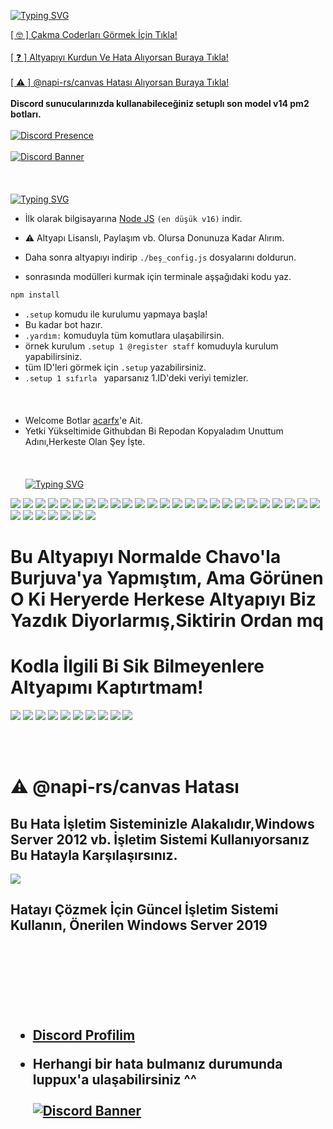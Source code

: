 [![Typing SVG](https://readme-typing-svg.herokuapp.com?font=Delicious+Handrawn&size=60&pause=1000&color=00F743&repeat=false&width=800&height=100&lines=Discord+V14+PM2+Bots+%23By+Be%C5%9F)](#)

<a href="#zort">[ 🤓 ] Çakma Coderları Görmek İçin Tıkla!</a>
<br> </br>
<a href="https://discord.gg/zSPzyGhtyP">[ ❓ ] Altyapıyı Kurdun Ve Hata Alıyorsan Buraya Tıkla!</a>
<br> </br>
<a href="#napirs">[ ⚠️ ] @napi-rs/canvas Hatası Alıyorsan Buraya Tıkla!</a>
<br> </br>
**Discord sunucularınızda kullanabileceğiniz setuplı son model v14 pm2 botları.**
<br> </br>
[![Discord Presence](https://lanyard-profile-readme.vercel.app/api/928259219038302258?theme=dark&hideDiscrim=false&hideBadges=false&bg=000000&borderRadius=35px&idleMessage=İletişim%20İçin%20Tıkla)](https://discord.com/users/928259219038302258)
<br> </br>
[![Discord Banner](https://api.weblutions.com/discord/invite/luppux/)](https://discord.gg/luppux)
<br> </br>
<br> </br>
[![Typing SVG](https://readme-typing-svg.herokuapp.com?font=Delicious+Handrawn&size=30&pause=1000&color=F70909&repeat=false&width=435&lines=%E2%9D%93+Kurulum+)](https://git.io/typing-svg)

- İlk olarak bilgisayarına [Node JS](https://nodejs.org/en/) `(en düşük v16)` indir.

- ⚠️ Altyapı Lisanslı, Paylaşım vb. Olursa Donunuza Kadar Alırım.
- Daha sonra altyapıyı indirip `./beş_config.js` dosyalarını doldurun.
- sonrasında modülleri kurmak için terminale aşşağıdaki kodu yaz.

```diff
npm install
```
- `.setup` komudu ile kurulumu yapmaya başla!
- Bu kadar bot hazır.
- `.yardım:` komuduyla tüm komutlara ulaşabilirsin.
- örnek kurulum `.setup 1 @register staff` komuduyla kurulum yapabilirsiniz.
- tüm ID'leri görmek için `.setup` yazabilirsiniz.
- `.setup 1 sıfırla ` yaparsanız 1.ID'deki veriyi temizler.
<br> </br>
<br> </br>
- Welcome Botlar [acarfx](https://github.com/acarfx)'e Ait.
- Yetki Yükseltimide Githubdan Bi Repodan Kopyaladım Unuttum Adını,Herkeste Olan Şey İşte.
<br> </br>
<br> </br>
[![Typing SVG](https://readme-typing-svg.herokuapp.com?font=Delicious+Handrawn&size=30&pause=1000&color=F700E5&repeat=false&width=435&lines=%F0%9F%96%BC%EF%B8%8F+G%C3%B6rseller)](#)

<img  src="https://cdn.discordapp.com/attachments/950167988127006821/1090923072644722739/2023-03-30_11-49-54.png">
<img  src="https://cdn.discordapp.com/attachments/950167988127006821/1090923072153989140/2023-03-30_11-50-50.png">
<img  src="https://cdn.discordapp.com/attachments/950167988127006821/1090923070660808704/2023-03-30_11-52-39.png">
<img  src="https://cdn.discordapp.com/attachments/950167988127006821/1090923072430800956/2023-03-30_11-50-09.png">
<img  src="https://cdn.discordapp.com/attachments/950167988127006821/1090923070388187137/2023-03-30_11-53-32.png">
<img  src="https://cdn.discordapp.com/attachments/950167988127006821/1111019623370993684/2023-05-24_22-52-44.png">
<img  src="https://cdn.discordapp.com/attachments/950167988127006821/1111019623085776916/2023-05-24_22-53-00.png">
<img  src="https://cdn.discordapp.com/attachments/950167988127006821/1111019622808948898/2023-05-24_22-53-25.png">
<img  src="https://cdn.discordapp.com/attachments/950167988127006821/1111019622574076084/2023-05-24_22-54-15.png">
<img  src="https://cdn.discordapp.com/attachments/950167988127006821/1111019603276087406/2023-05-24_22-49-44.png">
<img  src="https://cdn.discordapp.com/attachments/950167988127006821/1111019602986664047/2023-05-24_22-49-59.png">
<img  src="https://cdn.discordapp.com/attachments/950167988127006821/1111019602634350694/2023-05-24_22-50-15.png">
<img  src="https://cdn.discordapp.com/attachments/950167988127006821/1111019602328174602/2023-05-24_22-50-28.png">
<img  src="https://cdn.discordapp.com/attachments/950167988127006821/1111019602072305775/2023-05-24_22-50-51.png">
<img  src="https://cdn.discordapp.com/attachments/950167988127006821/1111019601736769576/2023-05-24_22-51-04.png">
<img  src="https://cdn.discordapp.com/attachments/950167988127006821/1111019601459953674/2023-05-24_22-51-20.png">
<img  src="https://cdn.discordapp.com/attachments/950167988127006821/1111019601166336071/2023-05-24_22-51-40.png">
<img  src="https://cdn.discordapp.com/attachments/950167988127006821/1111019600843382954/2023-05-24_22-52-19.png">
<img  src="https://cdn.discordapp.com/attachments/950167988127006821/1111019600604315688/2023-05-24_22-52-33.png">
<img  src="https://cdn.discordapp.com/attachments/950167988127006821/1111017991707033701/2023-05-10_00-42-57.png">
<img  src="https://cdn.discordapp.com/attachments/950167988127006821/1111017991077888060/2023-05-10_13-58-26.png">
<img  src="https://cdn.discordapp.com/attachments/950167988127006821/1111017991396659340/2023-05-10_13-58-10.png">
<img  src="https://cdn.discordapp.com/attachments/950167988127006821/1111017906407493682/2023-05-01_23-34-57.png">
<img  src="https://cdn.discordapp.com/attachments/950167988127006821/1111017906227134504/2023-05-02_13-18-26.png">
<img  src="https://cdn.discordapp.com/attachments/950167988127006821/1111017906029989918/2023-05-02_13-18-38.png">
<img  src="https://cdn.discordapp.com/attachments/950167988127006821/1111017905824485526/2023-05-03_17-47-06.png">
<img  src="https://cdn.discordapp.com/attachments/950167988127006821/1111017905585405952/2023-05-04_15-51-31.png">
<img  src="https://cdn.discordapp.com/attachments/950167988127006821/1111017905375678554/2023-05-07_17-03-27.png">
<img  src="https://cdn.discordapp.com/attachments/950167988127006821/1111017905065316512/2023-05-07_17-10-29.png">
<img  src="https://cdn.discordapp.com/attachments/950167988127006821/1111017904843014225/2023-05-07_17-10-49.png">
<img  src="https://cdn.discordapp.com/attachments/950167988127006821/1111017904566177822/2023-05-10_00-42-57.png">
<img  src="https://cdn.discordapp.com/attachments/950167988127006821/1111017904293564446/2023-05-10_13-57-59.png">


<h1 id="zort">Bu Altyapıyı Normalde Chavo'la Burjuva'ya Yapmıştım, Ama Görünen O Ki Heryerde Herkese Altyapıyı Biz Yazdık Diyorlarmış,Siktirin Ordan mq</h1>
<h1>Kodla İlgili Bi Sik Bilmeyenlere Altyapımı Kaptırtmam!</h1>

<img  src="https://cdn.discordapp.com/attachments/950167988127006821/1111023648590016592/2023-05-24_23-10-15.png">
<img  src="https://cdn.discordapp.com/attachments/950167988127006821/1111022997130719313/2023-05-24_23-07-01.png">
<img  src="https://cdn.discordapp.com/attachments/950167988127006821/1111022997361393714/2023-05-24_23-05-05.png">
<img  src="https://cdn.discordapp.com/attachments/950167988127006821/1111022997562740766/2023-05-24_23-04-21.png">
<img  src="https://cdn.discordapp.com/attachments/950167988127006821/1111022997789225031/2023-05-24_23-03-03.png">
<img  src="https://cdn.discordapp.com/attachments/950167988127006821/1111022997998927912/2023-05-24_23-02-04.png">
<img  src="https://cdn.discordapp.com/attachments/950167988127006821/1111022998271578142/2023-05-23_23-17-11.png">
<img  src="https://cdn.discordapp.com/attachments/950167988127006821/1111022998510645248/2023-05-18_15-22-25.png">
<img  src="https://cdn.discordapp.com/attachments/950167988127006821/1111056776612294756/2023-05-24_22-45-50.png">
<img  src="https://cdn.discordapp.com/attachments/950167988127006821/1111056777023328316/2023-05-24_22-45-34.png">
 

<br> </br>
<h1>⚠️ @napi-rs/canvas Hatası</h1>
<h2 id="napirs">Bu Hata İşletim Sisteminizle Alakalıdır,Windows Server 2012 vb. İşletim Sistemi Kullanıyorsanız Bu Hatayla Karşılaşırsınız.</h2>
<img src="https://cdn.discordapp.com/attachments/950167988127006821/1111440762438172773/2023-05-26_02-45-14.png">
<h2>Hatayı Çözmek İçin Güncel İşletim Sistemi Kullanın, Önerilen Windows Server 2019<h2>
<br> </br>
<br> </br>

- [Discord Profilim](https://discord.com/users/928259219038302258)

- Herhangi bir hata bulmanız durumunda luppux'a ulaşabilirsiniz ^^
<br> </br>
[![Discord Banner](https://api.weblutions.com/discord/invite/luppux/)](https://discord.gg/luppux)
